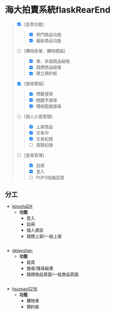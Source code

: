 # 海大拍賣系統flaskRearEnd
> - [x] [首頁功能]
>> - [x] 熱門商品功能
>> - [x] 最新商品功能
> - [ ] [購物表單、購物模組]
>> - [x] 單、多個商品結帳
>> - [x] 競標商品結帳
>> - [x] 建立預約板
> - [x] [搜尋模組]
>> - [x] 標籤搜尋
>> - [x] 關鍵字搜尋
>> - [x] 價格範圍搜尋
> - [ ] [個人介面管理]
>> - [x] 上架商品
>> - [x] 交易中
>> - [x] 交易紀錄
>> - [ ] 瀏覽紀錄
> - [ ] [會員管理]
>> - [x] 註冊
>> - [x] 登入
>> - [ ] POP3信箱認證

## 分工
* [konohaDX](https://github.com/konohaDX)
  * **功能**
    * 登入
    * 註冊
    * 個人資訊
    * 競標上架/一般上架
## 
* [delayshan](https://github.com/delayshan)
  * **功能**
    * 首頁
    * 搜尋/搜尋結果
    * 競標商品頁面/一般商品頁面
## 
* [hsumax0216](https://github.com/hsumax0216)
  * **功能**
    * 購物車
    * 預約板
